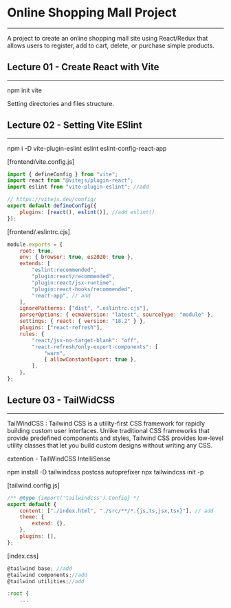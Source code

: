 # Online Shopping Mall Project

---

A project to create an online shopping mall site using React/Redux that allows users to register, add to cart, delete, or purchase simple products.

## Lecture 01 - Create React with Vite

---

npm init vite

Setting directories and files structure.

## Lecture 02 - Setting Vite ESlint

---

npm i -D vite-plugin-eslint eslint eslint-config-react-app

[frontend/vite.config.js]

```js
import { defineConfig } from "vite";
import react from "@vitejs/plugin-react";
import eslint from "vite-plugin-eslint"; //add

// https://vitejs.dev/config/
export default defineConfig({
	plugins: [react(), eslint()], //add eslint()
});
```

[frontend/.eslintrc.cjs]

```js
module.exports = {
	root: true,
	env: { browser: true, es2020: true },
	extends: [
		"eslint:recommended",
		"plugin:react/recommended",
		"plugin:react/jsx-runtime",
		"plugin:react-hooks/recommended",
		"react-app", // add
	],
	ignorePatterns: ["dist", ".eslintrc.cjs"],
	parserOptions: { ecmaVersion: "latest", sourceType: "module" },
	settings: { react: { version: "18.2" } },
	plugins: ["react-refresh"],
	rules: {
		"react/jsx-no-target-blank": "off",
		"react-refresh/only-export-components": [
			"warn",
			{ allowConstantExport: true },
		],
	},
};
```

## Lecture 03 - TailWidCSS

---

TailWindCSS : Tailwind CSS is a utility-first CSS framework for rapidly building custom user interfaces. Unlike traditional CSS frameworks that provide predefined components and styles, Tailwind CSS provides low-level utility classes that let you build custom designs without writing any CSS.

extention - TailWindCSS IntelliSense

npm install -D tailwindcss postcss autoprefixer
npx tailwindcss init -p

[tailwind.config.js]

```js
/** @type {import('tailwindcss').Config} */
export default {
	content: ["./index.html", "./src/**/*.{js,ts,jsx,tsx}"], // add
	theme: {
		extend: {},
	},
	plugins: [],
};
```

[index.css]

```js
@tailwind base; //add
@tailwind components;//add
@tailwind utilities;//add

:root {
    ...
```
